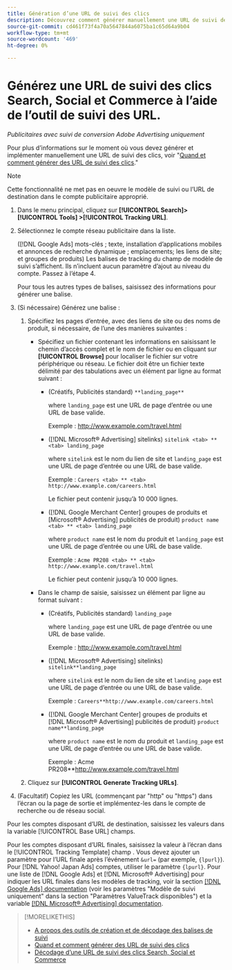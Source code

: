 ```yaml
---
title: Génération d’une URL de suivi des clics
description: Découvrez comment générer manuellement une URL de suivi des clics Search, Social et Commerce.
source-git-commit: cd461f73f4a70a5647844a6075ba1c65d64a9b04
workflow-type: tm+mt
source-wordcount: '469'
ht-degree: 0%

---
```


# Générez une URL de suivi des clics Search, Social et Commerce à l’aide de l’outil de suivi des URL.

*Publicitaires avec suivi de conversion Adobe Advertising uniquement*

Pour plus d’informations sur le moment où vous devez générer et implémenter manuellement une URL de suivi des clics, voir &quot;[Quand et comment générer des URL de suivi des clics](/help/search-social-commerce/tracking/click-tracking-ways-to-generate.md).&quot;

>[!NOTE]
>
>Cette fonctionnalité ne met pas en oeuvre le modèle de suivi ou l’URL de destination dans le compte publicitaire approprié.

1. Dans le menu principal, cliquez sur **[!UICONTROL Search]> [!UICONTROL Tools] >[!UICONTROL Tracking URL]**.

1. Sélectionnez le compte réseau publicitaire dans la liste.

   ([!DNL Google Ads] mots-clés ; texte, installation d’applications mobiles et annonces de recherche dynamique ; emplacements; les liens de site; et groupes de produits) Les balises de tracking du champ de modèle de suivi s’affichent. Ils n’incluent aucun paramètre d’ajout au niveau du compte. Passez à l’étape 4.

   Pour tous les autres types de balises, saisissez des informations pour générer une balise.

1. (Si nécessaire) Générez une balise :

   1. Spécifiez les pages d’entrée, avec des liens de site ou des noms de produit, si nécessaire, de l’une des manières suivantes :

      * Spécifiez un fichier contenant les informations en saisissant le chemin d’accès complet et le nom de fichier ou en cliquant sur **[!UICONTROL Browse]** pour localiser le fichier sur votre périphérique ou réseau. Le fichier doit être un fichier texte délimité par des tabulations avec un élément par ligne au format suivant :

         * (Créatifs, Publicités standard) `**landing_page**`

            where `landing_page` est une URL de page d’entrée ou une URL de base valide.

            Exemple : http://www.example.com/travel.html

         * ([!DNL Microsoft® Advertising] sitelinks) `sitelink <tab> ** <tab> landing_page`

            where `sitelink` est le nom du lien de site et `landing_page` est une URL de page d’entrée ou une URL de base valide.

            Exemple : `Careers <tab> ** <tab> http://www.example.com/careers.html`

            Le fichier peut contenir jusqu’à 10 000 lignes.

         * ([!DNL Google Merchant Center] groupes de produits et [Microsoft® Advertising] publicités de produit) `product name <tab> ** <tab> landing_page`

            where `product name` est le nom du produit et `landing_page` est une URL de page d’entrée ou une URL de base valide.

            Exemple : `Acme PR208 <tab> ** <tab> http://www.example.com/travel.html`

            Le fichier peut contenir jusqu’à 10 000 lignes.
      * Dans le champ de saisie, saisissez un élément par ligne au format suivant :

         * (Créatifs, Publicités standard) `landing_page`

            where `landing_page` est une URL de page d’entrée ou une URL de base valide.

            Exemple : http://www.example.com/travel.html

         * ([!DNL Microsoft® Advertising] sitelinks) `sitelink**landing_page`

            where `sitelink` est le nom du lien de site et `landing_page` est une URL de page d’entrée ou une URL de base valide.

            Exemple : `Careers**http://www.example.com/careers.html`

         * ([!DNL Google Merchant Center] groupes de produits et [!DNL Microsoft® Advertising] publicités de produit) `product name**landing_page`

            where `product name` est le nom du produit et `landing_page` est une URL de page d’entrée ou une URL de base valide.

            Exemple : Acme PR208**http://www.example.com/travel.html
   1. Cliquez sur **[!UICONTROL Generate Tracking URLs]**.



1. (Facultatif) Copiez les URL (commençant par &quot;http&quot; ou &quot;https&quot;) dans l’écran ou la page de sortie et implémentez-les dans le compte de recherche ou de réseau social.

Pour les comptes disposant d’URL de destination, saisissez les valeurs dans la variable [!UICONTROL Base URL] champs.

Pour les comptes disposant d’URL finales, saisissez la valeur à l’écran dans le [!UICONTROL Tracking Template] champ . Vous devez ajouter un paramètre pour l’URL finale après l’événement `&url=` (par exemple, `{lpurl}`). Pour [!DNL Yahoo! Japan Ads] comptes, utiliser le paramètre `{lpurl}`. Pour une liste de [!DNL Google Ads] et [!DNL Microsoft® Advertising] pour indiquer les URL finales dans les modèles de tracking, voir la section [[!DNL Google Ads] documentation](https://support.google.com/google-ads/answer/6305348) (voir les paramètres &quot;Modèle de suivi uniquement&quot; dans la section &quot;Paramètres ValueTrack disponibles&quot;) et la variable [[!DNL Microsoft® Advertising] documentation](https://help.ads.microsoft.com/#apex/3/en/56799/2).

>[!MORELIKETHIS]
>
>* [A propos des outils de création et de décodage des balises de suivi](tracking-tools-about.md)
>* [Quand et comment générer des URL de suivi des clics](/help/search-social-commerce/tracking/click-tracking-ways-to-generate.md)
>* [Décodage d’une URL de suivi des clics Search, Social et Commerce](click-tracking-url-decode.md)

